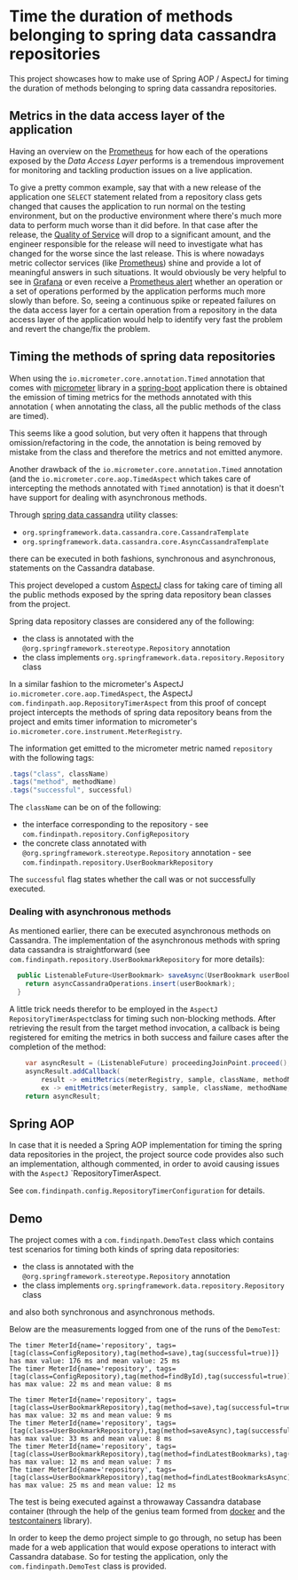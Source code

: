 Time the duration of methods belonging to spring data cassandra repositories
============================================================================

This project showcases how to make use of Spring AOP / AspectJ for timing the
duration of methods belonging to spring data cassandra repositories.

## Metrics in the data access layer of the application

Having an overview on the [Prometheus](https://prometheus.io/) for how each of the operations
exposed by the _Data Access Layer_ performs is a tremendous improvement
for monitoring and tackling production issues on a live application.

To give a pretty common example, say that with a new release of the application 
one `SELECT` statement related from a repository class gets changed that causes the
application to run normal on the testing environment, but on the productive environment
where there's much more data to perform much worse than it did before.
In that case after the release, the [Quality of Service](https://en.wikipedia.org/wiki/Quality_of_service)
will drop to a significant amount, and the engineer responsible for the release
will need to investigate what has changed for the worse since the last release.
This is where nowadays metric collector services (like [Prometheus](https://prometheus.io/))
shine and provide a lot of meaningful answers in such situations.
It would obviously be very helpful to see in [Grafana](https://grafana.com/) 
or even receive a [Prometheus alert](https://prometheus.io/docs/practices/alerting/)
whether an operation or a set of operations performed by the application performs
much more slowly than before.
So, seeing a continuous spike or repeated failures on the data access layer for a
certain operation from a repository in the data access layer of the application
would help to identify very fast the problem and revert the change/fix the problem.


## Timing the methods of spring data repositories

When using the `io.micrometer.core.annotation.Timed` annotation that comes 
with [micrometer](https://micrometer.io/) library in a 
[spring-boot](https://spring.io/projects/spring-boot) application
there is obtained the emission of timing metrics for the methods annotated
with this annotation ( when annotating the class, all the public methods 
of the class are timed). 

This seems like a good solution, but very often it happens that through 
omission/refactoring in the code, the annotation is being removed by mistake
from the class and therefore the metrics and not emitted anymore.
 
Another drawback of the `io.micrometer.core.annotation.Timed` annotation
(and the `io.micrometer.core.aop.TimedAspect` which takes care of intercepting
the methods annotated with `Timed` annotation) is that it doesn't have support
for dealing with asynchronous methods.

Through [spring data cassandra](https://spring.io/projects/spring-data-cassandra) utility classes:

- `org.springframework.data.cassandra.core.CassandraTemplate`
- `org.springframework.data.cassandra.core.AsyncCassandraTemplate`

there can be executed in both fashions, synchronous and asynchronous,
statements on the Cassandra database.

This project developed a custom [AspectJ](https://en.wikipedia.org/wiki/AspectJ) class
for taking care of timing all the public methods exposed by the spring data repository bean
classes from the project.

Spring data repository classes are considered any of the following:

- the class is annotated with the `@org.springframework.stereotype.Repository` annotation
- the class implements `org.springframework.data.repository.Repository` class
  
  
In a similar fashion to the  micrometer's AspectJ `io.micrometer.core.aop.TimedAspect`, the
AspectJ `com.findinpath.aop.RepositoryTimerAspect` from this proof of concept project intercepts
the methods of spring data repository beans from the project and emits timer information
to micrometer's `io.micrometer.core.instrument.MeterRegistry`.

The information get emitted to the micrometer metric named `repository` with the following tags:

```java
.tags("class", className) 
.tags("method", methodName)
.tags("successful", successful) 
```

The `className` can be on of the following:

- the interface corresponding to the repository - 
see `com.findinpath.repository.ConfigRepository`
- the concrete class annotated with `@org.springframework.stereotype.Repository` 
annotation - see `com.findinpath.repository.UserBookmarkRepository`


The `successful` flag states whether the call was or not successfully executed.


### Dealing with asynchronous methods

As mentioned earlier, there can be executed asynchronous methods on Cassandra.
The implementation of the asynchronous methods with spring data cassandra
is straightforward (see `com.findinpath.repository.UserBookmarkRepository` for more details):

```java
  public ListenableFuture<UserBookmark> saveAsync(UserBookmark userBookmark) {
    return asyncCassandraOperations.insert(userBookmark);
  }
```

A little trick needs therefor to be employed in the `AspectJ` `RepositoryTimerAspect`class
for timing such non-blocking methods. After retrieving the result from the target method
invocation, a callback is being registered for emiting the metrics in both success and
failure cases after the completion of the method:

```java
    var asyncResult = (ListenableFuture) proceedingJoinPoint.proceed();
    asyncResult.addCallback(
        result -> emitMetrics(meterRegistry, sample, className, methodName, Optional.empty()),
        ex -> emitMetrics(meterRegistry, sample, className, methodName, Optional.of(ex)));
    return asyncResult;
```

## Spring AOP

In case that it is needed a Spring AOP implementation for timing the spring data repositories
in the project, the project source code provides also such an implementation, although commented,
in order to avoid causing issues with the `AspectJ` `RepositoryTimerAspect.

See `com.findinpath.config.RepositoryTimerConfiguration` for details.

## Demo

The project comes with a `com.findinpath.DemoTest` class which contains test scenarios
for timing both kinds of spring data repositories:

- the class is annotated with the `@org.springframework.stereotype.Repository` annotation
- the class implements `org.springframework.data.repository.Repository` class

and also both synchronous and asynchronous methods.

Below are the measurements logged from one of the runs of the `DemoTest`:

```
The timer MeterId{name='repository', tags=[tag(class=ConfigRepository),tag(method=save),tag(successful=true)]} has max value: 176 ms and mean value: 25 ms
The timer MeterId{name='repository', tags=[tag(class=ConfigRepository),tag(method=findById),tag(successful=true)]} has max value: 22 ms and mean value: 8 ms
```

```
The timer MeterId{name='repository', tags=[tag(class=UserBookmarkRepository),tag(method=save),tag(successful=true)]} has max value: 32 ms and mean value: 9 ms
The timer MeterId{name='repository', tags=[tag(class=UserBookmarkRepository),tag(method=saveAsync),tag(successful=true)]} has max value: 33 ms and mean value: 8 ms
The timer MeterId{name='repository', tags=[tag(class=UserBookmarkRepository),tag(method=findLatestBookmarks),tag(successful=true)]} has max value: 12 ms and mean value: 7 ms
The timer MeterId{name='repository', tags=[tag(class=UserBookmarkRepository),tag(method=findLatestBookmarksAsync),tag(successful=true)]} has max value: 25 ms and mean value: 12 ms

``` 


The test is being executed against a throwaway Cassandra database container (through the 
help of the genius team formed from [docker](https://www.docker.com/) and the
 [testcontainers](https://www.testcontainers.org/) library).
 
In order to keep the demo project simple to go through, no setup has been 
made for a web application that would expose operations to interact with Cassandra
database. So for testing the application, only the  `com.findinpath.DemoTest` class
is provided.